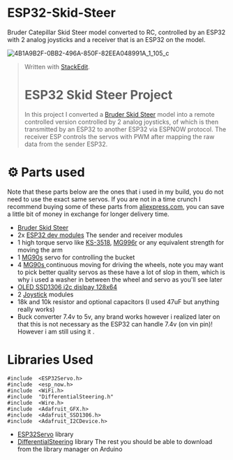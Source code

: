# ESP32-Skid-Steer
Bruder Catepillar Skid Steer model converted to RC, controlled by an ESP32 with 2 analog joysticks and a receiver that is an ESP32 on the model.

![4B1A9B2F-0BB2-496A-850F-82EEA048991A_1_105_c](https://user-images.githubusercontent.com/30536263/147759488-4af25e25-ace5-4c25-9380-d2e993a4cfb4.jpeg)




> Written with [StackEdit](https://stackedit.io/).
> # ESP32 Skid Steer Project
> In this project I converted a [Bruder Skid Steer](https://www.amazon.com/bruder-02482-Caterpillar-Steer-Loader/dp/B07P1673W3/ref=sr_1_3?crid=2AN2IPYR6IWEQ&keywords=bruder%20skid%20steer&qid=1640876858&sprefix=bruder%20skid%20steer,aps,85&sr=8-3) model into a remote controlled version controlled by 2 analog joysticks, of which is then transmitted by an ESP32 to another ESP32 via ESPNOW protocol. The receiver ESP controls the servos with PWM after mapping the raw data from the sender ESP32.


#  ⚙️ Parts used
Note that these parts below are the ones that i used in my build, you do not need to use the exact same servos. If you are not in a time crunch I recommend buying some of these parts from [aliexpress.com](aliexpress.com), you can save a little bit of money in exchange for longer delivery time.
 - [Bruder Skid Steer](https://www.amazon.com/bruder-02482-Caterpillar-Steer-Loader/dp/B07P1673W3/ref=sr_1_3?crid=2AN2IPYR6IWEQ&keywords=bruder%20skid%20steer&qid=1640876858&sprefix=bruder%20skid%20steer,aps,85&sr=8-3) 
 - 2x [ESP32 dev modules](https://www.amazon.com/KeeYees-Development-Bluetooth-Microcontroller-ESP-WROOM-32/dp/B07QCP2451/ref=sr_1_5?crid=27PPD7MB3HTA8&keywords=esp32%20development%20board&qid=1640877264&sprefix=esp32%20,aps,97&sr=8-5)  The sender and receiver modules
 - 1 high torque servo like [KS-3518](https://www.amazon.com/HONG-YI-HAT-KS-3518-Digital-Waterproof/dp/B08961JWG7), [MG996r](https://www.amazon.com/4-Pack-MG996R-Torque-Digital-Helicopter/dp/B07MFK266B/ref=sr_1_5?keywords=mg996r&qid=1640877491&sr=8-5) or any equivalent strength for moving the arm
 - 1 [MG90s](https://www.amazon.com/MG90S-Servo-Motor-Helicopter-Arduino/dp/B07L6FZVT1/ref=sr_1_5?crid=1M1O5G0CVSXWE&keywords=mg90s&qid=1640877631&sprefix=mg90s,aps,87&sr=8-5) servo for controlling the bucket 
 - 4 [MG90s ](https://www.amazon.com/Compatible-Raspberry-Project-Helicopter-Airplane/dp/B0925TDT2D/ref=sr_1_6?crid=1M1O5G0CVSXWE&keywords=mg90s&qid=1640877736&sprefix=mg90s,aps,87&sr=8-6) continuous moving for driving the wheels, note you may want to pick better quality servos as these have a lot of slop in them, which is why i used a washer in between the wheel and servo as you'll see later
 - [OLED SSD1306 i2c dislpay 128x64](https://www.amazon.com/DIYmall-Serial-128x64-Display-Arduino/dp/B00O2KDQBE/ref=sr_1_5?crid=2UMH0Y2BOUL5X&keywords=oled%20ssd1306&qid=1640879380&sprefix=oled%20ss,aps,93&sr=8-5)
 - 2 [Joystick](https://www.amazon.com/DEVMO-Joystick-Breakout-Controller-Arduino/dp/B07R7736QH/ref=sr_1_10?crid=SLVVSCZ3MQYJ&keywords=arduino%20analog%20joystick&qid=1640879626&sprefix=arduino%20anaog%20jo,aps,86&sr=8-10) modules 
 - 18k and 10k resistor and optional capacitors (I used 47uF but anything really works)
 - Buck converter 7.4v to 5v, any brand works however i realized later on that this is not necessary as the ESP32 can handle 7.4v (on vin pin)! However i am still using it .

# Libraries Used 

    #include  <ESP32Servo.h>
    #include  <esp_now.h>
    #include  <WiFi.h>
    #include  "DifferentialSteering.h"
    #include  <Wire.h>
    #include  <Adafruit_GFX.h>
    #include  <Adafruit_SSD1306.h>
    #include  <Adafruit_I2CDevice.h>

 - [ESP32Servo](https://www.arduino.cc/reference/en/libraries/esp32servo/) library
 - [DifferentialSteering](https://github.com/edumardo/DifferentialSteering) library
 The rest you should be able to download from the library manager on Arduino
 
 
